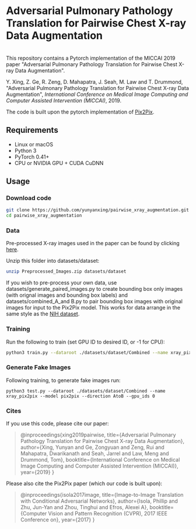 # Adversarial Pulmonary Pathology Translation for Pairwise Chest X-ray Data Augmentation

<br>
This repository contains a Pytorch implementation of the MICCAI 2019 paper "Adversarial Pulmonary Pathology Translation for Pairwise Chest X-ray Data Augmentation".

Y. Xing, Z. Ge,  R. Zeng, D. Mahapatra, J. Seah, M. Law and T. Drummond, "Adversarial Pulmonary Pathology Translation for Pairwise Chest X-ray Data Augmentation", *International Conference on Medical Image Computing and Computer Assisted Intervention (MICCAI)*, 2019.

The code is built upon the pytorch implementation of [Pix2Pix](https://github.com/junyanz/pytorch-CycleGAN-and-pix2pix "Pix2Pix").

## Requirements
- Linux or macOS
- Python 3
- PyTorch 0.41+
- CPU or NVIDIA GPU + CUDA CuDNN

## Usage

### Download code

```bash
git clone https://github.com/yunyanxing/pairwise_xray_augmentation.git
cd pairwise_xray_augmentation
```

### Data

Pre-processed X-ray images used in the paper can be found by clicking [here](https://drive.google.com/drive/folders/1z_mKi75LsthvwcXRsVZxZLBR0n3uRchp?usp=sharing "here").

Unzip this folder into datasets/dataset:
```bash
unzip Preprocessed_Images.zip datasets/dataset
```

If you wish to pre-process your own data, use datasets/generate_paired_images.py to create bounding box only images (with orignal images and bounding box labels) and datasets/combined_A_and B.py to pair bounding box images with original images for input to the Pix2Pix model. This works for data arrange in the same style as the [NIH dataset](https://nihcc.app.box.com/v/ChestXray-NIHCC "NIH dataset").

### Training

Run the following to train (set GPU ID to desired ID, or -1 for CPU):

 ```bash
python3 train.py --dataroot ./datasets/dataset/Combined --name xray_pix2pix --model pix2pix --direction AtoB --gpu_ids 0
```

### Generate Fake Images

Following training, to generate fake images run:
```
python3 test.py --dataroot ./datasets/dataset/Combined --name xray_pix2pix --model pix2pix --direction AtoB --gpu_ids 0
```

### Cites

If you use this code, please cite our paper:
> @inproceedings{xing2019pairwise,
  title={Adversarial Pulmonary Pathology Translation for Pairwise Chest X-ray Data   Augmentation},
  author={Xing, Yunyan and Ge, Zongyuan and Zeng, Rui and Mahapatra, Dwarikanath and Seah, Jarrel and Law, Meng and Drummond, Tom},
  booktitle={International Conference on Medical Image Computing and Computer Assisted Intervention (MICCAI)},
  year={2019}
}

Please also cite the Pix2Pix paper (which our code is built upon):
> @inproceedings{isola2017image,
  title={Image-to-Image Translation with Conditional Adversarial Networks},
  author={Isola, Phillip and Zhu, Jun-Yan and Zhou, Tinghui and Efros, Alexei A},
  booktitle={Computer Vision and Pattern Recognition (CVPR), 2017 IEEE Conference on},
  year={2017}
}


